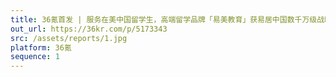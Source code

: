 ```yaml
---
title: 36氪首发 | 服务在美中国留学生，高端留学品牌「易美教育」获易居中国数千万级战略融资
out_url: https://36kr.com/p/5173343
src: /assets/reports/1.jpg
platform: 36氪
sequence: 1
---
```

